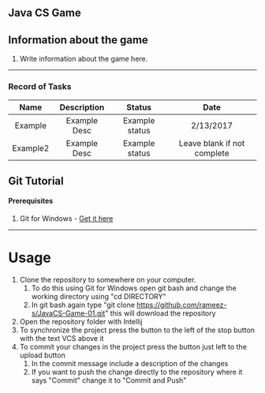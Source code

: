 Java CS Game
---
## Information about the game
1. Write information about the game here.
---
### Record of Tasks
|Name|Description|Status|Date|
|:---:|:---:|:---:|:---:|
|Example|Example Desc|Example status|2/13/2017|
|Example2|Example Desc|Example status|Leave blank if not complete|

Git Tutorial
---
#### Prerequisites
1. Git for Windows - <a href = "https://git-scm.com/downloads">Get it here</a>
---
# Usage
1. Clone the repository to somewhere on your computer.
    1. To do this using Git for Windows open git bash and change the working directory using "cd DIRECTORY"
    2. In git bash again type "git clone https://github.com/rameez-s/JavaCS-Game-01.git" this will download the repository
2. Open the repository folder with Intellij
3. To synchronize the project press the button to the left of the stop button with the text VCS above it
4. To commit your changes in the project press the button just left to the upload button
    1. In the commit message include a description of the changes
    2. If you want to push the change directly to the repository where it says "Commit" change it to "Commit and Push"

